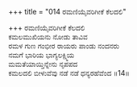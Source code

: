 +++
title = "014 ರಮಣಿಯೈವರಿಗೀಕೆ ಕೆಲದಲಿ"

+++
ರಮಣಿಯೈವರಿಗೀಕೆ ಕೆಲದಲಿ  
ಕಮಲಮುಖಿಯನು ನೋಡು ತಾವಿವ  
ರಮಳ ಗುಣ ಗಂಭೀರ ರಾಯರು ಪಾಂಡು ನಂದನರು  
ನಮಗೆ ಭಾರಿಯ ಭಾಗ್ಯಲಕ್ಷ್ಮಿಯ  
ಮಮತೆಯಾಯ್ತಿನ್ನೇನು ನೃಪಪದ  
ಕಮಲದಲಿ ಬೀಳುವೆವು ನಡೆ ನಡೆ ಧನ್ಯರಹೆವೆಂದ     ॥14॥